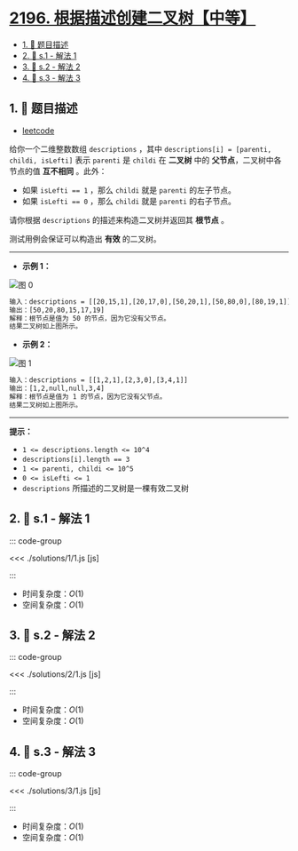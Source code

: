 # [2196. 根据描述创建二叉树【中等】](https://github.com/tnotesjs/TNotes.leetcode/tree/main/notes/2196.%20%E6%A0%B9%E6%8D%AE%E6%8F%8F%E8%BF%B0%E5%88%9B%E5%BB%BA%E4%BA%8C%E5%8F%89%E6%A0%91%E3%80%90%E4%B8%AD%E7%AD%89%E3%80%91)

<!-- region:toc -->

- [1. 📝 题目描述](#1--题目描述)
- [2. 🎯 s.1 - 解法 1](#2--s1---解法-1)
- [3. 🎯 s.2 - 解法 2](#3--s2---解法-2)
- [4. 🎯 s.3 - 解法 3](#4--s3---解法-3)

<!-- endregion:toc -->

## 1. 📝 题目描述

- [leetcode](https://leetcode.cn/problems/create-binary-tree-from-s/)

给你一个二维整数数组 `descriptions` ，其中 `descriptions[i] = [parenti, childi, isLefti]` 表示 `parenti` 是 `childi` 在 **二叉树** 中的 **父节点**，二叉树中各节点的值 **互不相同** 。此外：

- 如果 `isLefti == 1` ，那么 `childi` 就是 `parenti` 的左子节点。
- 如果 `isLefti == 0` ，那么 `childi` 就是 `parenti` 的右子节点。

请你根据 `descriptions` 的描述来构造二叉树并返回其 **根节点** 。

测试用例会保证可以构造出 **有效** 的二叉树。

---

- **示例 1：**

![图 0](https://cdn.jsdelivr.net/gh/tnotesjs/imgs@main/2025-09-27-10-23-24.png)

```txt
输入：descriptions = [[20,15,1],[20,17,0],[50,20,1],[50,80,0],[80,19,1]]
输出：[50,20,80,15,17,19]
解释：根节点是值为 50 的节点，因为它没有父节点。
结果二叉树如上图所示。
```

- **示例 2：**

![图 1](https://cdn.jsdelivr.net/gh/tnotesjs/imgs@main/2025-09-27-10-23-29.png)

```txt
输入：descriptions = [[1,2,1],[2,3,0],[3,4,1]]
输出：[1,2,null,null,3,4]
解释：根节点是值为 1 的节点，因为它没有父节点。
结果二叉树如上图所示。
```

---

**提示：**

- `1 <= descriptions.length <= 10^4`
- `descriptions[i].length == 3`
- `1 <= parenti, childi <= 10^5`
- `0 <= isLefti <= 1`
- `descriptions` 所描述的二叉树是一棵有效二叉树

## 2. 🎯 s.1 - 解法 1

::: code-group

<<< ./solutions/1/1.js [js]

:::

- 时间复杂度：$O(1)$
- 空间复杂度：$O(1)$

## 3. 🎯 s.2 - 解法 2

::: code-group

<<< ./solutions/2/1.js [js]

:::

- 时间复杂度：$O(1)$
- 空间复杂度：$O(1)$

## 4. 🎯 s.3 - 解法 3

::: code-group

<<< ./solutions/3/1.js [js]

:::

- 时间复杂度：$O(1)$
- 空间复杂度：$O(1)$
